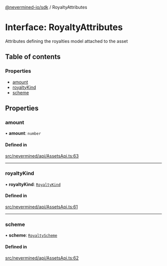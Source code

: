 [@nevermined-io/sdk](../code-reference.md) / RoyaltyAttributes

# Interface: RoyaltyAttributes

Attributes defining the royalties model attached to the asset

## Table of contents

### Properties

- [amount](RoyaltyAttributes.md#amount)
- [royaltyKind](RoyaltyAttributes.md#royaltykind)
- [scheme](RoyaltyAttributes.md#scheme)

## Properties

### amount

• **amount**: `number`

#### Defined in

[src/nevermined/api/AssetsApi.ts:63](https://github.com/nevermined-io/sdk-js/blob/bb26f8ab/src/nevermined/api/AssetsApi.ts#L63)

---

### royaltyKind

• **royaltyKind**: [`RoyaltyKind`](../enums/RoyaltyKind.md)

#### Defined in

[src/nevermined/api/AssetsApi.ts:61](https://github.com/nevermined-io/sdk-js/blob/bb26f8ab/src/nevermined/api/AssetsApi.ts#L61)

---

### scheme

• **scheme**: [`RoyaltyScheme`](../classes/RoyaltyScheme.md)

#### Defined in

[src/nevermined/api/AssetsApi.ts:62](https://github.com/nevermined-io/sdk-js/blob/bb26f8ab/src/nevermined/api/AssetsApi.ts#L62)
